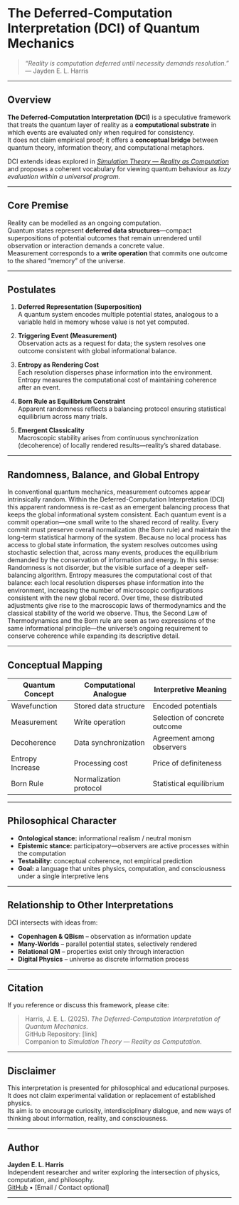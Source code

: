 # The Deferred-Computation Interpretation (DCI) of Quantum Mechanics

> *“Reality is computation deferred until necessity demands resolution.”*  
> — Jayden E. L. Harris

---

## Overview

**The Deferred-Computation Interpretation (DCI)** is a speculative framework that treats the quantum layer of reality as a **computational substrate** in which events are evaluated only when required for consistency.  
It does not claim empirical proof; it offers a **conceptual bridge** between quantum theory, information theory, and computational metaphors.

DCI extends ideas explored in *[Simulation Theory — Reality as Computation](../)* and proposes a coherent vocabulary for viewing quantum behaviour as *lazy evaluation within a universal program.*

---

## Core Premise

Reality can be modelled as an ongoing computation.  
Quantum states represent **deferred data structures**—compact superpositions of potential outcomes that remain unrendered until observation or interaction demands a concrete value.  
Measurement corresponds to a **write operation** that commits one outcome to the shared “memory” of the universe.

---

## Postulates

1. **Deferred Representation (Superposition)**  
   A quantum system encodes multiple potential states, analogous to a variable held in memory whose value is not yet computed.

2. **Triggering Event (Measurement)**  
   Observation acts as a request for data; the system resolves one outcome consistent with global informational balance.

3. **Entropy as Rendering Cost**  
   Each resolution disperses phase information into the environment.  
   Entropy measures the computational cost of maintaining coherence after an event.

4. **Born Rule as Equilibrium Constraint**  
   Apparent randomness reflects a balancing protocol ensuring statistical equilibrium across many trials.

5. **Emergent Classicality**  
   Macroscopic stability arises from continuous synchronization (decoherence) of locally rendered results—reality’s shared database.

---

## Randomness, Balance, and Global Entropy

In conventional quantum mechanics, measurement outcomes appear intrinsically random.
Within the Deferred-Computation Interpretation (DCI) this apparent randomness is re-cast as an emergent balancing process that keeps the global informational system consistent.
Each quantum event is a commit operation—one small write to the shared record of reality.
Every commit must preserve overall normalization (the Born rule) and maintain the long-term statistical harmony of the system.
Because no local process has access to global state information, the system resolves outcomes using stochastic selection that, across many events, produces the equilibrium demanded by the conservation of information and energy.
In this sense:
Randomness is not disorder, but the visible surface of a deeper self-balancing algorithm.
Entropy measures the computational cost of that balance: each local resolution disperses phase information into the environment, increasing the number of microscopic configurations consistent with the new global record.
Over time, these distributed adjustments give rise to the macroscopic laws of thermodynamics and the classical stability of the world we observe.
Thus, the Second Law of Thermodynamics and the Born rule are seen as two expressions of the same informational principle—the universe’s ongoing requirement to conserve coherence while expanding its descriptive detail.

---

## Conceptual Mapping

| Quantum Concept | Computational Analogue | Interpretive Meaning |
|------------------|-----------------------|----------------------|
| Wavefunction | Stored data structure | Encoded potentials |
| Measurement | Write operation | Selection of concrete outcome |
| Decoherence | Data synchronization | Agreement among observers |
| Entropy Increase | Processing cost | Price of definiteness |
| Born Rule | Normalization protocol | Statistical equilibrium |

---

## Philosophical Character

- **Ontological stance:** informational realism / neutral monism  
- **Epistemic stance:** participatory—observers are active processes within the computation  
- **Testability:** conceptual coherence, not empirical prediction  
- **Goal:** a language that unites physics, computation, and consciousness under a single interpretive lens

---

## Relationship to Other Interpretations

DCI intersects with ideas from:
- **Copenhagen & QBism** – observation as information update  
- **Many-Worlds** – parallel potential states, selectively rendered  
- **Relational QM** – properties exist only through interaction  
- **Digital Physics** – universe as discrete information process

---

## Citation

If you reference or discuss this framework, please cite:

> Harris, J. E. L. (2025). *The Deferred-Computation Interpretation of Quantum Mechanics.*  
> GitHub Repository: [link]  
> Companion to *Simulation Theory — Reality as Computation.*

---

## Disclaimer

This interpretation is presented for philosophical and educational purposes.  
It does not claim experimental validation or replacement of established physics.  
Its aim is to encourage curiosity, interdisciplinary dialogue, and new ways of thinking about information, reality, and consciousness.

---

## Author

**Jayden E. L. Harris**  
Independent researcher and writer exploring the intersection of physics, computation, and philosophy.  
[GitHub](https://github.com/Jayden-Harris) • [Email / Contact optional]

---
